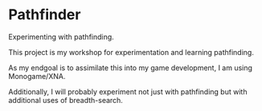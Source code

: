# Pathfinder
Experimenting with pathfinding.

This project is my workshop for experimentation and learning pathfinding.

As my endgoal is to assimilate this into my game development, I am using Monogame/XNA.

Additionally, I will probably experiment not just with pathfinding but with additional uses of breadth-search.
